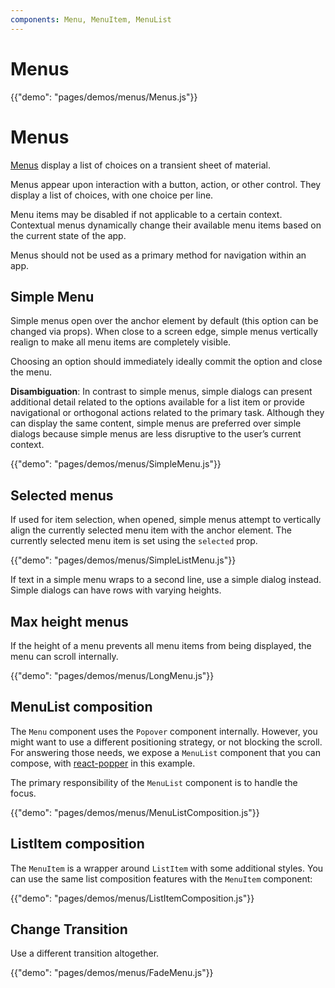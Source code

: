```yaml
---
components: Menu, MenuItem, MenuList
---
```

# Menus
{{"demo": "pages/demos/menus/Menus.js"}}

# Menus

[Menus](https://material.io/guidelines/components/menus.html) display a list of choices on a transient sheet of material.

Menus appear upon interaction with a button, action, or other control. They display a list of choices, with one choice per line.

Menu items may be disabled if not applicable to a certain context. Contextual menus dynamically change their available menu items based on the current state of the app.

Menus should not be used as a primary method for navigation within an app.

## Simple Menu

Simple menus open over the anchor element by default (this option can be changed via props). When close to a screen edge, simple menus vertically realign to make all menu items are completely visible.

Choosing an option should immediately ideally commit the option and close the menu.

**Disambiguation**: In contrast to simple menus, simple dialogs can present additional detail related to the options available for a list item or provide navigational or orthogonal actions related to the primary task. Although they can display the same content, simple menus are preferred over simple dialogs because simple menus are less disruptive to the user’s current context.

{{"demo": "pages/demos/menus/SimpleMenu.js"}}

## Selected menus

If used for item selection, when opened, simple menus attempt to vertically align the currently selected menu item with the anchor element. The currently selected menu item is set using the `selected` prop.

{{"demo": "pages/demos/menus/SimpleListMenu.js"}}

If text in a simple menu wraps to a second line, use a simple dialog instead. Simple dialogs can have rows with varying heights.

## Max height menus

If the height of a menu prevents all menu items from being displayed, the menu can scroll internally.

{{"demo": "pages/demos/menus/LongMenu.js"}}

## MenuList composition

The `Menu` component uses the `Popover` component internally.
However, you might want to use a different positioning strategy, or not blocking the scroll.
For answering those needs, we expose a `MenuList` component that you can compose, with [react-popper](https://github.com/souporserious/react-popper) in this example.

The primary responsibility of the `MenuList` component is to handle the focus.

{{"demo": "pages/demos/menus/MenuListComposition.js"}}

## ListItem composition

The `MenuItem` is a wrapper around `ListItem` with some additional styles.
You can use the same list composition features with the `MenuItem` component:

{{"demo": "pages/demos/menus/ListItemComposition.js"}}

## Change Transition

Use a different transition altogether.

{{"demo": "pages/demos/menus/FadeMenu.js"}}
